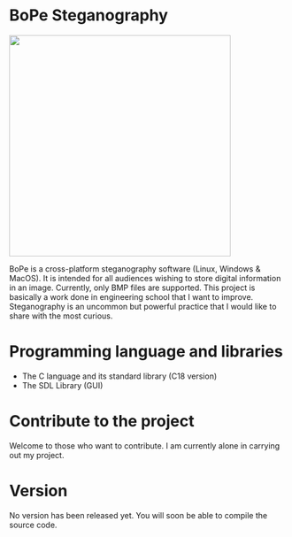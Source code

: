 # BoPe Steganography

<img src="https://user-images.githubusercontent.com/33329690/60058471-cef12500-96e8-11e9-82c1-eb570144e95d.png" width="400">

BoPe is a cross-platform steganography software (Linux, Windows & MacOS). It is intended for all audiences wishing to store digital information in an image. Currently, only BMP files are supported.
This project is basically a work done in engineering school that I want to improve. Steganography is an uncommon but powerful practice that I would like to share with the most curious.

# Programming language and libraries
- The C language and its standard library (C18 version)
- The SDL Library (GUI)

# Contribute to the project
Welcome to those who want to contribute. I am currently alone in carrying out my project.

# Version
No version has been released yet. You will soon be able to compile the source code.
